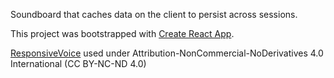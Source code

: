 Soundboard that caches data on the client to persist across sessions.

This project was bootstrapped with [Create React App](https://github.com/facebookincubator/create-react-app).


[ResponsiveVoice](https://responsivevoice.org/) used under 
Attribution-NonCommercial-NoDerivatives 4.0 International (CC BY-NC-ND 4.0)
